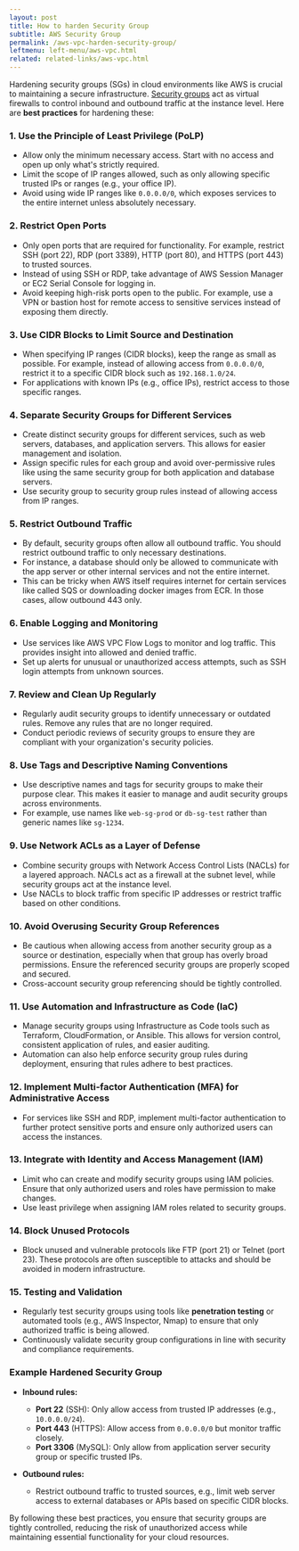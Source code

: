 ```yaml
---
layout: post
title: How to harden Security Group 
subtitle: AWS Security Group
permalink: /aws-vpc-harden-security-group/
leftmenu: left-menu/aws-vpc.html
related: related-links/aws-vpc.html
---
```


Hardening security groups (SGs) in cloud environments like AWS is crucial to maintaining a secure infrastructure. [Security groups](/aws-vpc-security-group-security/) act as virtual firewalls to control inbound and outbound traffic at the instance level. Here are **best practices** for hardening these:

### 1. Use the Principle of Least Privilege (PoLP)
   - Allow only the minimum necessary access. Start with no access and open up only what's strictly required.
   - Limit the scope of IP ranges allowed, such as only allowing specific trusted IPs or ranges (e.g., your office IP).
   - Avoid using wide IP ranges like `0.0.0.0/0`, which exposes services to the entire internet unless absolutely necessary.

### 2. Restrict Open Ports
   - Only open ports that are required for functionality. For example, restrict SSH (port 22), RDP (port 3389), HTTP (port 80), and HTTPS (port 443) to trusted sources.
   - Instead of using SSH or RDP, take advantage of AWS Session Manager or EC2 Serial Console for logging in.
   - Avoid keeping high-risk ports open to the public. For example, use a VPN or bastion host for remote access to sensitive services instead of exposing them directly.

### 3. Use CIDR Blocks to Limit Source and Destination
   - When specifying IP ranges (CIDR blocks), keep the range as small as possible. For example, instead of allowing access from `0.0.0.0/0`, restrict it to a specific CIDR block such as `192.168.1.0/24`.
   - For applications with known IPs (e.g., office IPs), restrict access to those specific ranges.

### 4. Separate Security Groups for Different Services
   - Create distinct security groups for different services, such as web servers, databases, and application servers. This allows for easier management and isolation.
   - Assign specific rules for each group and avoid over-permissive rules like using the same security group for both application and database servers.
   - Use security group to security group rules instead of allowing access from IP ranges.

### 5. Restrict Outbound Traffic
   - By default, security groups often allow all outbound traffic. You should restrict outbound traffic to only necessary destinations.
   - For instance, a database should only be allowed to communicate with the app server or other internal services and not the entire internet.
   - This can be tricky when AWS itself requires internet for certain services like called SQS or downloading docker images from ECR. In those cases, allow outbound 443 only.

### 6. Enable Logging and Monitoring
   - Use services like AWS VPC Flow Logs to monitor and log traffic. This provides insight into allowed and denied traffic.
   - Set up alerts for unusual or unauthorized access attempts, such as SSH login attempts from unknown sources.

### 7. Review and Clean Up Regularly
   - Regularly audit security groups to identify unnecessary or outdated rules. Remove any rules that are no longer required.
   - Conduct periodic reviews of security groups to ensure they are compliant with your organization's security policies.

### 8. Use Tags and Descriptive Naming Conventions
   - Use descriptive names and tags for security groups to make their purpose clear. This makes it easier to manage and audit security groups across environments.
   - For example, use names like `web-sg-prod` or `db-sg-test` rather than generic names like `sg-1234`.

### 9. Use Network ACLs as a Layer of Defense
   - Combine security groups with Network Access Control Lists (NACLs) for a layered approach. NACLs act as a firewall at the subnet level, while security groups act at the instance level.
   - Use NACLs to block traffic from specific IP addresses or restrict traffic based on other conditions.

### 10. Avoid Overusing Security Group References
   - Be cautious when allowing access from another security group as a source or destination, especially when that group has overly broad permissions. Ensure the referenced security groups are properly scoped and secured.
   - Cross-account security group referencing should be tightly controlled.

### 11. Use Automation and Infrastructure as Code (IaC)
   - Manage security groups using Infrastructure as Code tools such as Terraform, CloudFormation, or Ansible. This allows for version control, consistent application of rules, and easier auditing.
   - Automation can also help enforce security group rules during deployment, ensuring that rules adhere to best practices.

### 12. Implement Multi-factor Authentication (MFA) for Administrative Access
   - For services like SSH and RDP, implement multi-factor authentication to further protect sensitive ports and ensure only authorized users can access the instances.

### 13. Integrate with Identity and Access Management (IAM)
   - Limit who can create and modify security groups using IAM policies. Ensure that only authorized users and roles have permission to make changes.
   - Use least privilege when assigning IAM roles related to security groups.

### 14. Block Unused Protocols
   - Block unused and vulnerable protocols like FTP (port 21) or Telnet (port 23). These protocols are often susceptible to attacks and should be avoided in modern infrastructure.

### 15. Testing and Validation
   - Regularly test security groups using tools like **penetration testing** or automated tools (e.g., AWS Inspector, Nmap) to ensure that only authorized traffic is being allowed.
   - Continuously validate security group configurations in line with security and compliance requirements.

### Example Hardened Security Group
- **Inbound rules:**
  - **Port 22** (SSH): Only allow access from trusted IP addresses (e.g., `10.0.0.0/24`).
  - **Port 443** (HTTPS): Allow access from `0.0.0.0/0` but monitor traffic closely.
  - **Port 3306** (MySQL): Only allow from application server security group or specific trusted IPs.
  
- **Outbound rules:**
  - Restrict outbound traffic to trusted sources, e.g., limit web server access to external databases or APIs based on specific CIDR blocks.

By following these best practices, you ensure that security groups are tightly controlled, reducing the risk of unauthorized access while maintaining essential functionality for your cloud resources.